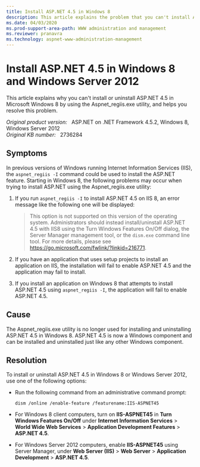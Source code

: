```yaml
---
title: Install ASP.NET 4.5 in Windows 8
description: This article explains the problem that you can't install ASP.NET feature by using Aspnet_regiis.exe. It also provides a resolution to install/uninstall ASP.NET in Windows 8 and Windows Server 2012.
ms.date: 04/03/2020
ms.prod-support-area-path: WWW administration and management
ms.reviewer: pranavra
ms.technology: aspnet-www-administration-management
---
```

# Install ASP.NET 4.5 in Windows 8 and Windows Server 2012

This article explains why you can't install or uninstall ASP.NET 4.5 in Microsoft Windows 8 by using the Aspnet_regiis.exe utility, and helps you resolve this problem.

_Original product version:_ &nbsp; ASP.NET on .NET Framework 4.5.2, Windows 8, Windows Server 2012  
_Original KB number:_ &nbsp; 2736284

## Symptoms

In previous versions of Windows running Internet Information Services (IIS), the `aspnet_regiis -I` command could be used to install the ASP.NET feature. Starting in Windows 8, the following problems may occur when trying to install ASP.NET using the Aspnet_regiis.exe utility:

1. If you run `aspnet_regiis -I`  to install ASP.NET 4.5 on IIS 8, an error message like the following one will be displayed:

    > This option is not supported on this version of the operating system. Administrators should instead install/uninstall ASP.NET 4.5 with IIS8 using the Turn Windows Features On/Off dialog, the Server Manager management tool, or the `dism.exe` command line tool. For more details, please see https://go.microsoft.com/fwlink/?linkid=216771.

2. If you have an application that uses setup projects to install an application on IIS, the installation will fail to enable ASP.NET 4.5 and the application may fail to install.
3. If you install an application on Windows 8 that attempts to install ASP.NET 4.5 using `aspnet_regiis -I`, the application will fail to enable ASP.NET 4.5.

## Cause

The Aspnet_regiis.exe utility is no longer used for installing and uninstalling ASP.NET 4.5 in Windows 8. ASP.NET 4.5 is now a Windows component and can be installed and uninstalled just like any other Windows component.

## Resolution

To install or uninstall ASP.NET 4.5 in Windows 8 or Windows Server 2012, use one of the following options:

- Run the following command from an administrative command prompt:

    ```console
    dism /online /enable-feature /featurename:IIS-ASPNET45
    ```

- For Windows 8 client computers, turn on **IIS-ASPNET45** in **Turn Windows Features On/Off** under **Internet Information Services** > **World Wide Web Services** > **Application Development Features** > **ASP.NET 4.5**.
- For Windows Server 2012 computers, enable **IIS-ASPNET45** using Server Manager, under **Web Server (IIS)** > **Web Server** > **Application Development** > **ASP.NET 4.5**.
